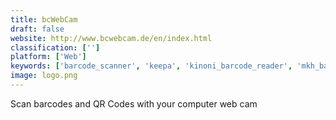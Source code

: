 ```yaml
---
title: bcWebCam
draft: false 
website: http://www.bcwebcam.de/en/index.html
classification: ['']
platform: ['Web']
keywords: ['barcode_scanner', 'keepa', 'kinoni_barcode_reader', 'mkh_barcode_reader', 'obsqr', 'phrasememe_scanner', 'pricereel', 'pricerazzi', 'qr_barcode_scanner', 'qr_droid', 'qr_scanner_rewards', 'qr_and_barcode_scanner', 'quickmark', 'scan_qr_code_reader', 'upcdb', 'clz_barry', 'i-nigma_reader']
image: logo.png
---
```

Scan barcodes and QR Codes with your computer web cam